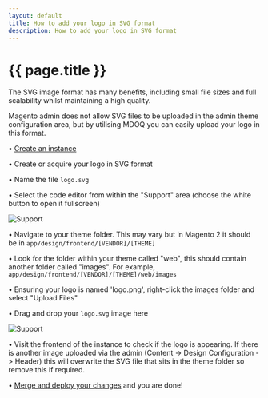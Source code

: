 ```yaml
---
layout: default
title: How to add your logo in SVG format
description: How to add your logo in SVG format
---
```


# {{ page.title }}

The SVG image format has many benefits, including small file sizes and full scalability whilst maintaining a high quality. 

Magento admin does not allow SVG files to be uploaded in the admin theme configuration area, but by utilising MDOQ you can easily upload your logo in this format. 

• [Create an instance](/tutorials/creating-a-new-instance.html)

• Create or acquire your logo in SVG format

• Name the file `logo.svg`

• Select the code editor from within the "Support" area (choose the white button to open it fullscreen)

<p><img src="/assets/img/svg_1.jpg" alt="Support" /></p>

•  Navigate to your theme folder. This may vary but in Magento 2 it should be in `app/design/frontend/[VENDOR]/[THEME]`

•  Look for the folder within your theme called "web", this should contain another folder called "images". For example, `app/design/frontend/[VENDOR]/[THEME]/web/images`

•  Ensuring your logo is named 'logo.png', right-click the images folder and select "Upload Files"

•  Drag and drop your `logo.svg` image here

<p><img src="/assets/img/svg_3.jpg" alt="Support" /></p>

•  Visit the frontend of the instance to check if the logo is appearing. If there is another image uploaded via the admin (Content -> Design Configuration -> Header) this will overwrite the SVG file that sits in the theme folder so remove this if required.

•  [Merge and deploy your changes](/tutorials/deploy-code.html) and you are done!
